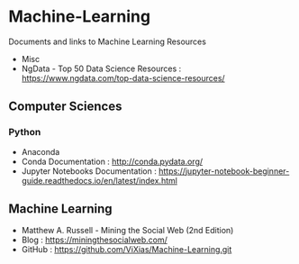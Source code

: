 # Machine-Learning
Documents and links to Machine Learning Resources

* Misc
 * NgData - Top 50 Data Science Resources : https://www.ngdata.com/top-data-science-resources/

## Computer Sciences
### Python

* Anaconda
 * Conda Documentation : http://conda.pydata.org/
 * Jupyter Notebooks Documentation : https://jupyter-notebook-beginner-guide.readthedocs.io/en/latest/index.html

## Machine Learning

* Matthew A. Russell - Mining the Social Web (2nd Edition)
 * Blog : https://miningthesocialweb.com/
 * GitHub : https://github.com/ViXias/Machine-Learning.git

